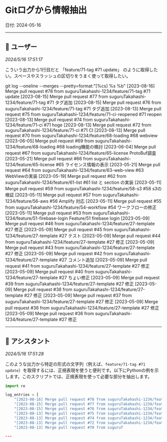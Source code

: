 # Gitログから情報抽出

日付: 2024-05-16

---

## 👤 ユーザー
*2024/5/16 17:51:17*

こういう出力から1行目だと 「feature/71-tag #71 update」 のように取得したい。スペースやスラッシュの区切りをうまく使って取得したい。


git log --oneline --merges --pretty=format:"[%cs] %s %b"
[2023-08-16] Merge pull request #78 from suguruTakahashi-1234/feature/71-tag #71 update
[2023-08-15] Merge pull request #77 from suguruTakahashi-1234/feature/71-tag #71 タグ追加
[2023-08-15] Merge pull request #76 from suguruTakahashi-1234/feature/71-tag #71 タグ追加
[2023-08-13] Merge pull request #75 from suguruTakahashi-1234/feature/71-ci-reopened #71 reopen
[2023-08-13] Merge pull request #74 from suguruTakahashi-1234/feature/71-ci #71 hoge
[2023-08-13] Merge pull request #72 from suguruTakahashi-1234/feature/71-ci #71 CI
[2023-08-13] Merge pull request #70 from suguruTakahashi-1234/feature/68-loading #68 webview
[2023-06-05] Merge pull request #69 from suguruTakahashi-1234/feature/68-loading #68 loading機能の検討
[2023-06-04] Merge pull request #67 from suguruTakahashi-1234/feature/65-license ProtoBuf調査
[2023-05-21] Merge pull request #66 from suguruTakahashi-1234/feature/65-license #65 ライセンス情報の表示
[2023-05-21] Merge pull request #64 from suguruTakahashi-1234/feature/63-web-view #63 WebViewの実装
[2023-05-19] Merge pull request #62 from suguruTakahashi-1234/feature/61-list #61 list と section の実装
[2023-05-11] Merge pull request #59 from suguruTakahashi-1234/feature/58-s3 #58 s3の検証
[2023-05-11] Merge pull request #57 from suguruTakahashi-1234/feature/56-aws #56 Amplify 対応
[2023-05-11] Merge pull request #55 from suguruTakahashi-1234/feature/54-workflow #54 ワークフローの修正
[2023-05-11] Merge pull request #53 from suguruTakahashi-1234/feature/51-firebase-login Feature/51 firebase login
[2023-05-09] Merge pull request #46 from suguruTakahashi-1234/feature/27-template #27 修正
[2023-05-09] Merge pull request #45 from suguruTakahashi-1234/feature/27-template #27 テスト
[2023-05-09] Merge pull request #44 from suguruTakahashi-1234/feature/27-template #27 修正
[2023-05-09] Merge pull request #43 from suguruTakahashi-1234/feature/27-template #27 修正
[2023-05-09] Merge pull request #42 from suguruTakahashi-1234/feature/27-template #27 コメント追加
[2023-05-09] Merge pull request #41 from suguruTakahashi-1234/feature/27-template #27 修正
[2023-05-09] Merge pull request #40 from suguruTakahashi-1234/feature/27-template #27 ちょい修正
[2023-05-09] Merge pull request #39 from suguruTakahashi-1234/feature/27-template #27 修正
[2023-05-09] Merge pull request #38 from suguruTakahashi-1234/feature/27-template #27 修正
[2023-05-09] Merge pull request #37 from suguruTakahashi-1234/feature/27-template #27 修正
[2023-05-09] Merge pull request #36 from suguruTakahashi-1234/feature/27-template #27 修正
[2023-05-09] Merge pull request #36 from suguruTakahashi-1234/feature/27-template #27 修正

---

## 🤖 アシスタント
*2024/5/16 17:51:28*

このような出力から特定の形式の文字列（例えば、`feature/71-tag #71 update`）を取得するには、正規表現を使うと便利です。以下にPythonの例を示します。このスクリプトでは、正規表現を使って必要な部分を抽出します。

```python
import re

log_entries = [
    "[2023-08-16] Merge pull request #78 from suguruTakahashi-1234/feature/71-tag #71 update",
    "[2023-08-15] Merge pull request #77 from suguruTakahashi-1234/feature/71-tag #71 タグ追加",
    "[2023-08-15] Merge pull request #76 from suguruTakahashi-1234/feature/71-tag #71 タグ追加",
    "[2023-08-13] Merge pull request #75 from suguruTakahashi-1234/feature/71-ci-reopened #71 reopen",
    "[2023-08-13] Merge pull request #74 from suguruTakahashi-1234/feature/71-ci #71 hoge",
    "[2023-08-13] Merge pull request #72 from suguruTakahashi-1234/feature/71-ci #71 CI",
    "[2023-08-13] Merge pull request #70 from suguruT

---
